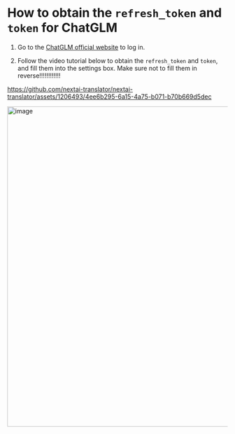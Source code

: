 How to obtain the `refresh_token` and `token` for ChatGLM
=========================================================

1. Go to the [ChatGLM official website](https://chatglm.cn) to log in.

2. Follow the video tutorial below to obtain the `refresh_token` and `token`, and fill them into the settings box. Make sure not to fill them in reverse!!!!!!!!!!!!

https://github.com/nextai-translator/nextai-translator/assets/1206493/4ee6b295-6a15-4a75-b071-b70b669d5dec

<img width="732" alt="image" src="https://github.com/nextai-translator/nextai-translator/assets/1206493/3ca65ed0-dab8-4101-a2e0-4d346b885461">
